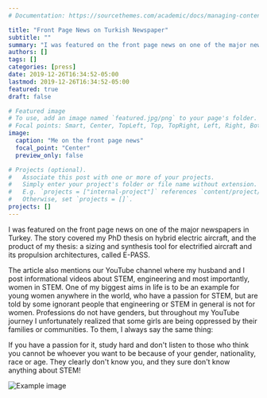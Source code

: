 ```yaml
---
# Documentation: https://sourcethemes.com/academic/docs/managing-content/

title: "Front Page News on Turkish Newspaper"
subtitle: ""
summary: "I was featured on the front page news on one of the major newspapers in Turkey."
authors: []
tags: []
categories: [press]
date: 2019-12-26T16:34:52-05:00
lastmod: 2019-12-26T16:34:52-05:00
featured: true
draft: false

# Featured image
# To use, add an image named `featured.jpg/png` to your page's folder.
# Focal points: Smart, Center, TopLeft, Top, TopRight, Left, Right, BottomLeft, Bottom, BottomRight.
image:
  caption: "Me on the front page news"
  focal_point: "Center"
  preview_only: false

# Projects (optional).
#   Associate this post with one or more of your projects.
#   Simply enter your project's folder or file name without extension.
#   E.g. `projects = ["internal-project"]` references `content/project/deep-learning/index.md`.
#   Otherwise, set `projects = []`.
projects: []
---
```


I was featured on the front page news on one of the major newspapers in Turkey. The story covered my PhD thesis on hybrid electric aircraft, and the product of my thesis: a sizing and synthesis tool for electrified aircraft and its propulsion architectures, called E-PASS.

The article also mentions our YouTube channel where my husband and I post informational videos about STEM, engineering and most importantly, women in STEM. One of my biggest aims in life is to be an example for young women anywhere in the world, who have a passion for STEM, but are told by some ignorant people that engineering or STEM in general is not for women. Professions do not have genders, but throughout my YouTube journey I unfortunately realized that some girls are being oppressed by their families or communities. To them, I always say the same thing:

If you have a passion for it, study hard and don't listen to those who think you cannot be whoever you want to be because of your gender, nationality, race or age. They clearly don't know you, and they sure don't know anything about STEM!

![Example image](/img/milliyet2.jpeg)